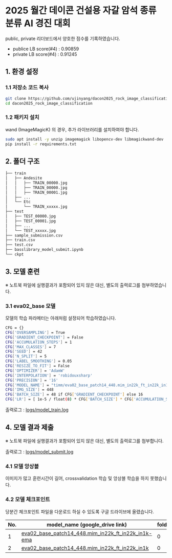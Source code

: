 # 2025 월간 데이콘 건설용 자갈 암석 종류 분류 AI 경진 대회

public, private 리더보드에서 양호한 점수를 기록하였습니다.

- publice LB score(#4) : 0.90859
- private LB score(#4) : 0.91245

## 1. 환경 설정
### 1.1 저장소 코드 복사

```bash
git clone https://github.com/ujinyang/dacon2025_rock_image_classification.git
cd dacon2025_rock_image_classification
```

### 1.2 패키지 설치

wand (ImageMagicK) 의 경우, 추가 라이브러리를 설치하여야 합니다.

```bash
sudo apt install -y unzip imagemagick libopencv-dev libmagickwand-dev
pip install -r requirements.txt
```

## 2. 폴더 구조

```bash
├── train
│   ├── Andesite
│   │   ├── TRAIN_00000.jpg
│   │   ├── TRAIN_00000.jpg
│   │   ├── TRAIN_00001.jpg
│   ├── ...
│   └── Etc
│       └── TRAIN_xxxxx.jpg
├── test
│   ├── TEST_00000.jpg
│   ├── TEST_00001.jpg
│   ├── ...
│   └── TEST_xxxxx.jpg
├── sample_submission.csv
├── train.csv
├── test.csv
├── basslibrary_model_submit.ipynb
└── ckpt
```

## 3. 모델 훈련

※ 노트북 파일에 실행결과가 포함되어 있지 않은 대신, 별도의 출력로그를 첨부하였습니다.

### 3.1 eva02_base 모델

모델의 학습 파라메터는 아래처럼 설정되어 학습하였습니다.

```bash
CFG = {}
CFG['OVERSAMPLING'] = True
CFG['GRADIENT_CHECKPOINT'] = False
CFG['ACCUMULATION_STEPS'] = 1
CFG['MAX_CLASSES'] = 7
CFG['SEED'] = 42
CFG['N_SPLIT'] = 5
CFG['LABEL_SMOOTHING'] = 0.05
CFG['RESIZE_TO_FIT'] = False
CFG['OPTIMIZER'] = 'AdamW'
CFG['INTERPOLATION'] = 'robidouxsharp'
CFG['PRECISION'] = '16'
CFG['MODEL_NAME'] = "timm/eva02_base_patch14_448.mim_in22k_ft_in22k_in1k"
CFG['IMG_SIZE'] = 448
CFG['BATCH_SIZE'] = 48 if CFG['GRADIENT_CHECKPOINT'] else 16
CFG['LR'] = [ 1e-5 / float(8) * CFG['BATCH_SIZE'] * CFG['ACCUMULATION_STEPS'], 1e-6  / float(8) * CFG['BATCH_SIZE'] * CFG['ACCUMULATION_STEPS']] # 1e-6 => 1e-5
```

출력로그 : [logs/model_train.log](https://github.com/ujinyang/dacon2025_rock_image_classification/blob/main/logs/model_train.log)


## 4. 모델 결과 제출

※ 노트북 파일에 실행결과가 포함되어 있지 않은 대신, 별도의 출력로그를 첨부합니다.

출력로그 : [logs/model_submit.log](https://github.com/ujinyang/dacon2025_rock_image_classification/blob/main/logs/model_submit.log)


### 4.1 모델 앙상블

이미지가 많고 훈련시간이 길어, crossvalidation 학습 및 앙상블 학습을 하지 못했습니다.


### 4.2 모델 체크포인트
당분간 체크포인트 파일을 다운로드 하실 수 있도록 구글 드라이브에 올렸습니다.

|No.| model_name (google_drive link)                                                                               |fold|epoch|val_loss|val_score|
|---|--------------------------------------------------------------------------------------------------------------|----|-----|--------|---------|
| 1 | [eva02_base_patch14_448.mim_in22k_ft_in22k_in1k-ema](https://drive.google.com/file/d/1vcxHeH-2obONtzo1aJahC9c-IAy9-qEU/view?usp=drive_link) |  0 |  13 | 0.4401 |  0.9150 |
| 2 | [eva02_base_patch14_448.mim_in22k_ft_in22k_in1k](https://drive.google.com/file/d/1tb1mmKRGBsLIGNskeTU-CGh3v69pqD9C/view?usp=drive_link)     |  0 |  12 | 0.4380 |  0.9155 |

